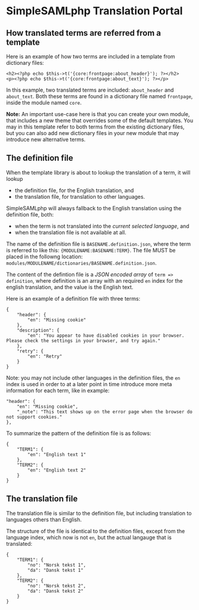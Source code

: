 SimpleSAMLphp Translation Portal
================================================================

<!-- 
    This file is written in Markdown syntax. 
    For more information about how to use the Markdown syntax, read here:
    https://daringfireball.net/projects/markdown/syntax
-->

<!-- {{TOC}} -->

## How translated terms are referred from a template

Here is an example of how two terms are included in a template from dictionary files:

    <h2><?php echo $this->t('{core:frontpage:about_header}'); ?></h2>
    <p><?php echo $this->t('{core:frontpage:about_text}'); ?></p>

In this example, two translated terms are included: `about_header` and `about_text`. Both these terms are found in a dictionary file named `frontpage`, inside the module named `core`.

**Note:** An important use-case here is that you can create your own module, that includes a new theme that overrides some of the default templates. You may in this template refer to both terms from the existing dictionary files, but you can also add new dictionary files in your new module that may introduce new alternative terms.

## The definition file

When the template library is about to lookup the translation of a term, it will lookup 

  * the definition file, for the English translation, and 
  * the translation file, for translation to other languages.

SimpleSAMLphp will always fallback to the English translation using the definition file, both:

  * when the term is not translated into the *current selected language*, and
  * when the translation file is not available at all.

The name of the definition file is `BASENAME.definition.json`, where the term is referred to like this: `{MODULENAME:BASENAME:TERM}`. The file MUST be placed in the followng location: `modules/MODULENAME/dictionaries/BASENAME.definition.json`.

The content of the defintion file is a *JSON encoded array* of `term => definition`, where definition is an array with an required `en` index for the english translation, and the value is the English text.

Here is an example of a definition file with three terms:

    {
        "header": {
            "en": "Missing cookie"
        },
        "description": {
            "en": "You appear to have disabled cookies in your browser. Please check the settings in your browser, and try again."
        },
        "retry": {
            "en": "Retry"
        }
    }

Note: you may not include other languages in the definition files, the `en` index is used in order to at a later point in time introduce more meta information for each term, like in example:

    "header": {
        "en": "Missing cookie",
        "_note": "This text shows up on the error page when the browser do not support cookies."
    },

To summarize the pattern of the definition file is as follows:

    {
        "TERM1": {
            "en": "English text 1"
        },
        "TERM2": {
            "en": "English text 2"
        }
    }

## The translation file

The translation file is similar to the definition file, but including translation to languages others than English.

The structure of the file is identical to the definition files, except from the language index, which now is not `en`, but the actual langauge that is translated:


    {
        "TERM1": {
            "no": "Norsk tekst 1",
            "da": "Dansk tekst 1"
        },
        "TERM2": {
            "no": "Norsk tekst 2",
            "da": "Dansk tekst 2"
        }
    }
